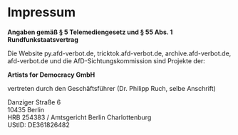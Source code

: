 # Impressum

**Angaben gemäß § 5 Telemediengesetz und § 55 Abs. 1 Rundfunkstaatsvertrag**

Die Website py.afd-verbot.de, tricktok.afd-verbot.de, archive.afd-verbot.de, afd-verbot.de und die AfD-Sichtungskommission sind Projekte der:

**Artists for Democracy GmbH**

vertreten durch den Geschäftsführer (Dr. Philipp Ruch, selbe Anschrift)

Danziger Straße 6  
10435 Berlin  
HRB 254383 / Amtsgericht Berlin Charlottenburg  
UStID: DE361826482